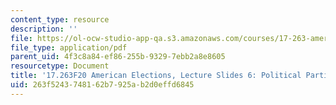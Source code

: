 ```yaml
---
content_type: resource
description: ''
file: https://ol-ocw-studio-app-qa.s3.amazonaws.com/courses/17-263-american-elections-fall-2020/263f5243748162b7925ab2d0effd6845_MIT17_263F20_Lec6.pdf
file_type: application/pdf
parent_uid: 4f3c8a84-ef86-255b-9329-7ebb2a8e8605
resourcetype: Document
title: '17.263F20 American Elections, Lecture Slides 6: Political Parties'
uid: 263f5243-7481-62b7-925a-b2d0effd6845
---
```

